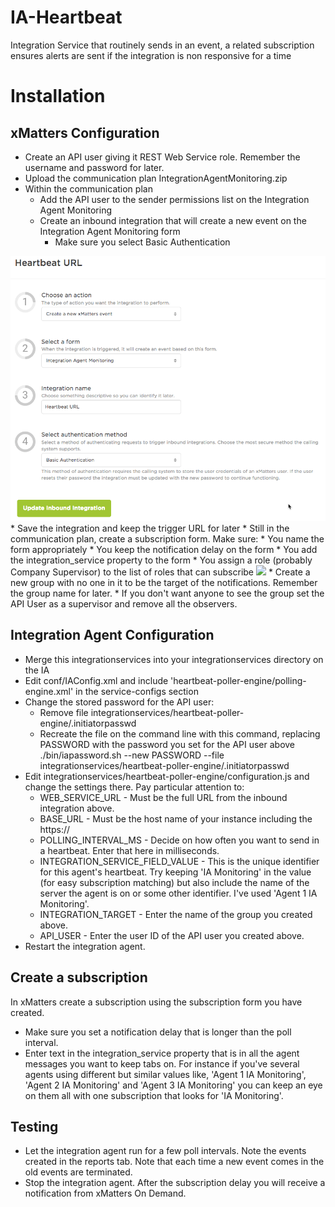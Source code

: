 # IA-Heartbeat
Integration Service that routinely sends in an event, a related subscription ensures alerts are sent if the integration is non responsive for a time

# Installation

## xMatters Configuration
* Create an API user giving it REST Web Service role.  Remember the username and password for later.
* Upload the communication plan IntegrationAgentMonitoring.zip
* Within the communication plan
  * Add the API user to the sender permissions list on the Integration Agent Monitoring
  * Create an inbound integration that will create a new event on the Integration Agent Monitoring form
    * Make sure you select Basic Authentication
<img src="media/2017-12-04_14-58-13.png" >
  * Save the integration and keep the trigger URL for later
  * Still in the communication plan, create a subscription form. Make sure:
    * You name the form appropriately
    * You keep the notification delay on the form
    * You add the integration_service property to the form
    * You assign a role (probably Company Supervisor) to the list of roles that can subscribe
<img src="2017-12-04_15-10-20.png" >
  * Create a new group with no one in it to be the target of the notifications.  Remember the group name for later.
    * If you don't want anyone to see the group set the API User as a supervisor and remove all the observers.

## Integration Agent Configuration
* Merge this integrationservices into your integrationservices directory on the IA
* Edit conf/IAConfig.xml and include '<path>heartbeat-poller-engine/polling-engine.xml</path>' in the service-configs section
* Change the stored password for the API user:
  * Remove file integrationservices/heartbeat-poller-engine/.initiatorpasswd
  * Recreate the file on the command line with this command, replacing PASSWORD with the password you set for the API user above
    ./bin/iapassword.sh --new PASSWORD --file integrationservices/heartbeat-poller-engine/.initiatorpasswd
* Edit integrationservices/heartbeat-poller-engine/configuration.js and change the settings there.  Pay particular attention to:
  * WEB_SERVICE_URL - Must be the full URL from the inbound integration above.
  * BASE_URL - Must be the host name of your instance including the https://
  * POLLING_INTERVAL_MS - Decide on how often you want to send in a heartbeat.  Enter that here in milliseconds.
  * INTEGRATION_SERVICE_FIELD_VALUE - This is the unique identifier for this agent's heartbeat. Try keeping 'IA Monitoring' in the value (for easy subscription matching) but also include the name of the server the agent is on or some other identifier.  I've used 'Agent 1 IA Monitoring'.
  * INTEGRATION_TARGET - Enter the name of the group you created above.
  * API_USER - Enter the user ID of the API user you created above.
* Restart the integration agent.

## Create a subscription
In xMatters create a subscription using the subscription form you have created.
* Make sure you set a notification delay that is longer than the poll interval.
* Enter text in the integration_service property that is in all the agent messages you want to keep tabs on.  For instance if you've several agents using different but similar values like, 'Agent 1 IA Monitoring', 'Agent 2 IA Monitoring' and 'Agent 3 IA Monitoring' you can keep an eye on them all with one subscription that looks for 'IA Monitoring'.

## Testing
* Let the integration agent run for a few poll intervals.  Note the events created in the reports tab.  Note that each time a new event comes in the old events are terminated.
* Stop the integration agent.  After the subscription delay you will receive a notification from xMatters On Demand.
